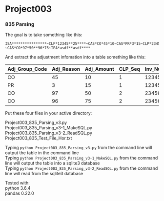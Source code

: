 # Project003
### 835 Parsing

The goal is to take something like this:  
```
ISA****************~CLP*12345**25****~CAS*CO*45*10~CAS*PR*3*15~CLP*23456**50*****
~CAS*CO*97*50**96*75~IEA*asdf**asdf**** 
```
And extract the adjustment infomation into a table something like this:

Adj_Group_Code | Adj_Reason | Adj_Amount | CLP_Seq | Inv_Num
--- | --- | --- | --- | ---
CO | 45 | 10 | 1 | 12345
PR | 3 | 15 | 1 | 12345
CO | 97 | 50 | 2 | 23456
CO | 96 | 75 | 2 | 23456


Put these four files in your active directory:

Project003_835_Parsing_v3.py  
Project003_835_Parsing_v3-1_MakeSQL.py  
Project003_835_Parsing_v3-2_ReadSQL.py  
Project003_835_Test_File_Hor.txt  

Typing `python Project003_835_Parsing_v3.py` from the command line will output the table in the command line  
Typing `python Project003_835_Parsing_v3-1_MakeSQL.py` from the command line will output the table into a sqlite3 database  
Typing `python Project003_835_Parsing_v3-2_ReadSQL.py` from the command line will read from the sqlite3 database

Tested with:  
python 3.6.4  
pandas 0.22.0  
